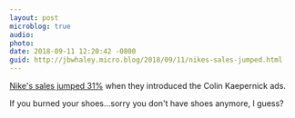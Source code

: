 ```yaml
---
layout: post
microblog: true
audio: 
photo: 
date: 2018-09-11 12:20:42 -0800
guid: http://jbwhaley.micro.blog/2018/09/11/nikes-sales-jumped.html
---
```

[Nike's sales jumped 31%](https://www.marketwatch.com/story/nikes-online-sales-jumped-31-after-company-unveiled-kaepernick-campaign-2018-09-07) when they introduced the Colin Kaepernick ads. 

If you burned your shoes...sorry you don't have shoes anymore, I guess?

